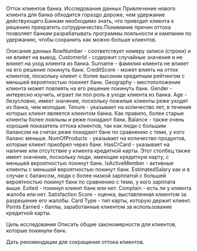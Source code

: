 Отток клиентов банка. Исследование данных
Привлечение нового клиента для банка обходится гораздо дороже, чем удержание действующего.Банкам необходимо знать, что приводит клиента к решению прекратить сотрудничество.Понимание причин оттока позволяет банкам разрабатывать программы лояльности и кампании по удержанию, чтобы сохранить как можно больше клиентов.

Описание данных
RowNumber - соответствует номеру записи (строки) и не влияет на вывод.
CustomerId - содержит случайные значения и не влияет на уход клиента из банка.
Surname - фамилия клиента не влияет на его решение покинуть банк.
CreditScore - может влиять на отток клиентов, поскольку клиент с более высоким кредитным рейтингом с меньшей вероятностью покинет банк. Geography - местоположение клиента может повлиять на его решение покинуть банк.
Gender - интересно изучить, играет ли пол роль в уходе клиента из банка.
Age - безусловно, имеет значение, поскольку пожилые клиенты реже уходят из банка, чем молодые.
Tenure - указывает на количество лет, в течение которых клиент является клиентом банка. Как правило, более старые клиенты более лояльны и реже покидают банк.
Balance - также очень хороший показатель оттока клиентов, так как люди с большим балансом на счетах реже покидают банк по сравнению с теми, у кого баланс меньше.
NumOfProducts - указывает на количество продуктов, которые клиент приобрел через банк.
HasCrCard - указывает на наличие или отсутствие у клиента кредитной карты. Этот столбец также имеет значение, поскольку люди, имеющие кредитную карту, с меньшей вероятностью покинут банк.
IsActiveMember - активные клиенты с меньшей вероятностью покинут банк.
EstimatedSalary как и в случае с балансом, люди с более низкой зарплатой с большей вероятностью покинут банк по сравнению с теми, у кого зарплата выше.
Exited - покинул клиент банк или нет.
Complain - есть ли у клиента жалоба или нет.
Satisfaction Score - оценка, выставленная клиентом за разрешение его жалобы.
Card Type - тип карты, которую держит клиент.
Points Earned - баллы, заработанные клиентом за использование кредитной карты.

Цель исследования
Описать общие закономерности для клиентов, которые покинули банк.

Дать рекомендации для сокращения оттока клиентов.
